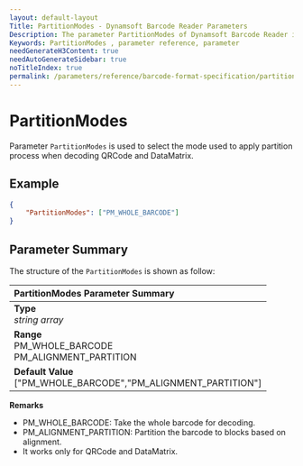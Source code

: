 ```yaml
---
layout: default-layout
Title: PartitionModes - Dynamsoft Barcode Reader Parameters
Description: The parameter PartitionModes of Dynamsoft Barcode Reader is used to select the mode used to apply partition process when decoding QRCode and DataMatrix.
Keywords: PartitionModes , parameter reference, parameter
needGenerateH3Content: true
needAutoGenerateSidebar: true
noTitleIndex: true
permalink: /parameters/reference/barcode-format-specification/partition-modes.html
---
```


# PartitionModes

Parameter `PartitionModes` is used to select the mode used to apply partition process when decoding QRCode and DataMatrix.

## Example

```json
{
    "PartitionModes": ["PM_WHOLE_BARCODE"]
}
```

## Parameter Summary

The structure of the `PartitionModes` is shown as follow:

| PartitionModes  Parameter Summary |
| :--------------------------------- |
| **Type**<br>*string array* |
| **Range**<br>PM_WHOLE_BARCODE<br>PM_ALIGNMENT_PARTITION |
| **Default Value**<br> ["PM_WHOLE_BARCODE","PM_ALIGNMENT_PARTITION"] |

**Remarks**

- PM_WHOLE_BARCODE: Take the whole barcode for decoding.
- PM_ALIGNMENT_PARTITION: Partition the barcode to blocks based on alignment.
- It works only for QRCode and DataMatrix.
